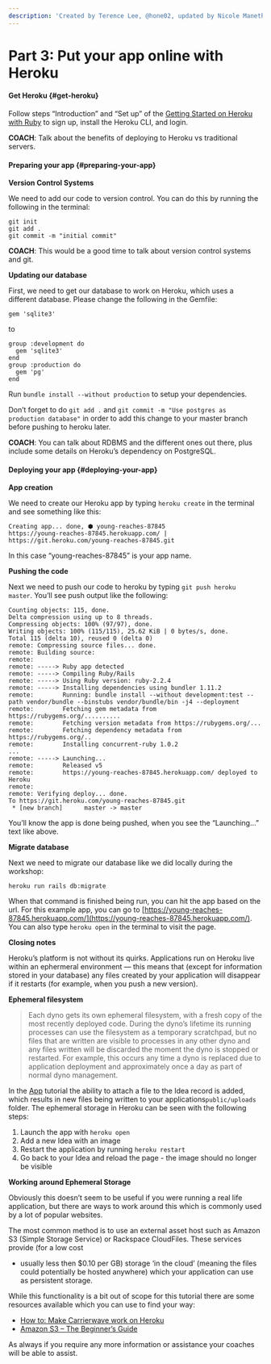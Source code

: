 ```yaml
---
description: 'Created by Terence Lee, @hone02, updated by Nicole Maneth'
---
```


# Part 3: Put your app online with Heroku

#### Get Heroku {#get-heroku}

Follow steps “Introduction” and “Set up” of the [Getting Started on Heroku with Ruby](https://devcenter.heroku.com/articles/getting-started-with-ruby#introduction) to sign up, install the Heroku CLI, and login.

**COACH**: Talk about the benefits of deploying to Heroku vs traditional servers.

#### Preparing your app {#preparing-your-app}

**Version Control Systems**

We need to add our code to version control. You can do this by running the following in the terminal:

```text
git init
git add .
git commit -m "initial commit"
```

**COACH**: This would be a good time to talk about version control systems and git.

**Updating our database**

First, we need to get our database to work on Heroku, which uses a different database. Please change the following in the Gemfile:

```text
gem 'sqlite3'
```

to

```text
group :development do
  gem 'sqlite3'
end
group :production do
  gem 'pg'
end
```

Run `bundle install --without production` to setup your dependencies.

Don’t forget to do `git add .` and `git commit -m "Use postgres as production database"` in order to add this change to your master branch before pushing to heroku later.

**COACH**: You can talk about RDBMS and the different ones out there, plus include some details on Heroku’s dependency on PostgreSQL.

#### Deploying your app {#deploying-your-app}

**App creation**

We need to create our Heroku app by typing `heroku create` in the terminal and see something like this:

```text
Creating app... done, ⬢ young-reaches-87845
https://young-reaches-87845.herokuapp.com/ | https://git.heroku.com/young-reaches-87845.git
```

In this case “young-reaches-87845” is your app name.

**Pushing the code**

Next we need to push our code to heroku by typing `git push heroku master`. You’ll see push output like the following:

```text
Counting objects: 115, done.
Delta compression using up to 8 threads.
Compressing objects: 100% (97/97), done.
Writing objects: 100% (115/115), 25.62 KiB | 0 bytes/s, done.
Total 115 (delta 10), reused 0 (delta 0)
remote: Compressing source files... done.
remote: Building source:
remote:
remote: -----> Ruby app detected
remote: -----> Compiling Ruby/Rails
remote: -----> Using Ruby version: ruby-2.2.4
remote: -----> Installing dependencies using bundler 1.11.2
remote:        Running: bundle install --without development:test --path vendor/bundle --binstubs vendor/bundle/bin -j4 --deployment
remote:        Fetching gem metadata from https://rubygems.org/..........
remote:        Fetching version metadata from https://rubygems.org/...
remote:        Fetching dependency metadata from https://rubygems.org/..
remote:        Installing concurrent-ruby 1.0.2
...
remote: -----> Launching...
remote:        Released v5
remote:        https://young-reaches-87845.herokuapp.com/ deployed to Heroku
remote:
remote: Verifying deploy... done.
To https://git.heroku.com/young-reaches-87845.git
 * [new branch]      master -> master
```

You’ll know the app is done being pushed, when you see the “Launching…” text like above.

**Migrate database**

Next we need to migrate our database like we did locally during the workshop:

```text
heroku run rails db:migrate
```

When that command is finished being run, you can hit the app based on the url. For this example app, you can go to [https://young-reaches-87845.herokuapp.com/](https://young-reaches-87845.herokuapp.com/). You can also type `heroku open` in the terminal to visit the page.

**Closing notes**

Heroku’s platform is not without its quirks. Applications run on Heroku live within an ephermeral environment — this means that \(except for information stored in your database\) any files created by your application will disappear if it restarts \(for example, when you push a new version\).

**Ephemeral filesystem**

> Each dyno gets its own ephemeral filesystem, with a fresh copy of the most recently deployed code. During the dyno’s lifetime its running processes can use the filesystem as a temporary scratchpad, but no files that are written are visible to processes in any other dyno and any files written will be discarded the moment the dyno is stopped or restarted. For example, this occurs any time a dyno is replaced due to application deployment and approximately once a day as part of normal dyno management.

In the [App](http://guides.railsgirls.com/app) tutorial the ability to attach a file to the Idea record is added, which results in new files being written to your applications`public/uploads` folder. The ephemeral storage in Heroku can be seen with the following steps:

1. Launch the app with `heroku open`
2. Add a new Idea with an image
3. Restart the application by running `heroku restart`
4. Go back to your Idea and reload the page - the image should no longer be visible

**Working around Ephemeral Storage**

Obviously this doesn’t seem to be useful if you were running a real life application, but there are ways to work around this which is commonly used by a lot of popular websites.

The most common method is to use an external asset host such as Amazon S3 \(Simple Storage Service\) or Rackspace CloudFiles. These services provide \(for a low cost

* usually less then $0.10 per GB\) storage ‘in the cloud’ \(meaning the files could potentially be hosted anywhere\) which your application can use as persistent storage.

While this functionality is a bit out of scope for this tutorial there are some resources available which you can use to find your way:

* [How to: Make Carrierwave work on Heroku](https://github.com/carrierwaveuploader/carrierwave/wiki/How-to%3A-Make-Carrierwave-work-on-Heroku)
* [Amazon S3 – The Beginner’s Guide](http://www.hongkiat.com/blog/amazon-s3-the-beginners-guide/)

As always if you require any more information or assistance your coaches will be able to assist.

